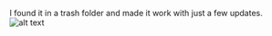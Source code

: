 I found it in a trash folder and made it work with just a few updates.
![alt text](https://media.discordapp.net/attachments/759446635271946240/1240778698077241426/image.png?ex=665aea76&is=665998f6&hm=4e9509b3bbb4bbf73ecab95b0ed1fdd50eccb5ae5e12d9c56cb45efc06afab12&=&format=webp&quality=lossless&width=1019&height=569)
